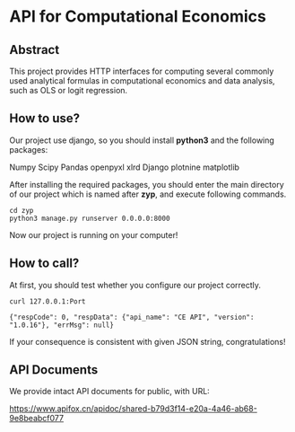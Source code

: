 # API for Computational Economics

## Abstract

This project provides HTTP interfaces for computing several commonly used analytical formulas in computational economics and data analysis, such as OLS or logit regression.

## How to use?
Our project use django, so you should install **python3** and the following packages:

Numpy Scipy Pandas openpyxl xlrd Django plotnine matplotlib

After installing the required packages, you should enter the main directory of our project which is named after **zyp**, and execute following commands.
```
cd zyp
python3 manage.py runserver 0.0.0.0:8000
```
Now our project is running on your computer!

## How to call?
At first, you should test whether you configure our project correctly.
```
curl 127.0.0.1:Port

{"respCode": 0, "respData": {"api_name": "CE API", "version": "1.0.16"}, "errMsg": null}
```
If your consequence is consistent with given JSON string, congratulations!

## API Documents
We provide intact API documents for public, with URL:

https://www.apifox.cn/apidoc/shared-b79d3f14-e20a-4a46-ab68-9e8beabcf077